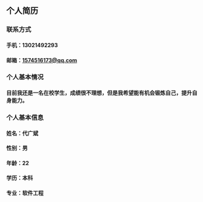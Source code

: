 ## 个人简历
### 联系方式
#### 手机：13021492293
#### 邮箱：1574516173@qq.com
### 个人基本情况
#### 目前我还是一名在校学生，成绩很不理想，但是我希望能有机会锻炼自己，提升自身能力。
### 个人基本信息
#### 姓名：代广斌
#### 性别：男
#### 年龄：22
#### 学历：本科
#### 专业：软件工程
